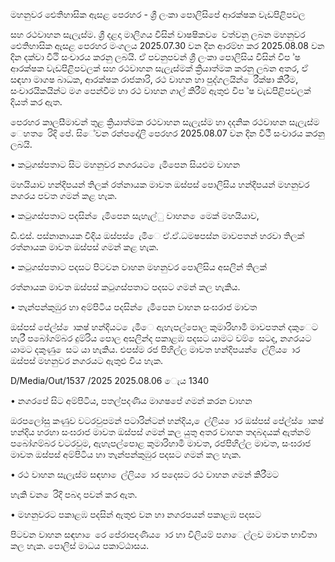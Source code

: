 මහනුවර ඓතිහාසික ඇසළ පෙරහර - ශ්‍රී ලංකා පොලිසිපේ ආරක්ෂක වැඩපිළිපවල

සහ රථවාහන සැලැස්ම. ශ්‍රී දළදා මාලිගය විසින් වාෂෂිකව ෙවත්වනු ලබන මහනුවර ඓතිහාසික ඇසළ පෙරහර මංගලය 2025.07.30 වන දින ආරම්භ කර 2025.08.08 වන දින දක්වා වීථි සංචාරය කරනු ලබයි. ඒ පවනුපවන් ශ්‍රී ලංකා පොලිසිය විසින් විප ්ෂ ආරක්ෂක වැඩපිළිපවලක් සහ රථවාහන සැලැස්මක් ක්‍රියාත්මක කරනු ලබන අතර, ඒ සඳහා මාගෂ බාධක, ආරක්ෂක රාජකාරි, රථ වාහන හා පුද්ගලයින් ෙරීක්ෂා කිරීම, සංචාරයිකයින්ට මග පෙන්වීම හා රථ වාහන ගාල් කිරීම් ඇතුළු විප ්ෂ වැඩපිළිපවලක් දියත් කර ඇත.

පෙරහර කාලසීමාවන් තුළ ක්‍රියාත්මක රථවාහන සැලැස්ම හා දදනික රථවාහන සැලැස්ම ෙහත ෙරිදි පේ. සිේවන රන්පදෝලි පෙරහර 2025.08.07 වන දින වීථී සංචාරය කරනු ලබයි.

• කටුගස්පතාට සිට මහනුවර නගරයට ෙැමිපෙන සියළුම වාහන

මහයියාව හන්දිපයන් තිලක් රත්නායක මාවත ඔස්පස් පොලිසිය හන්දිපයන් මහනුවර නගරය පවත ගමන් කළ හැක.

• කටුගස්පතාට පදසින් ෙැමිපෙන සැහැල්ු වාහන ෙමෙක් මහයියාව,

ඩී.එස්. පස්නානායක වීදිය ඔස්පස් ෙැමිෙ ඒ.ඒ.ධමෂපස්න මාවපතන් හරවා තිලක් රත්නායක මාවත ඔස්පස් ගමන් කළ හැක.

• කටුගස්පතාට පදසට පිටවන වාහන මහනුවර පොලිසිය අසලින් තිලක්

රත්නායක මාවත ඔස්පස් කටුගස්පතාට පදසට ගමන් කල හැකිය.

• තැන්පන්කුඹුර හා අම්පිටිය පදසින් ෙැමිපෙන වාහන සංඝරාජ මාවත

ඔස්පස් පේල්ස් ොකෂ් හන්දියට ෙැමිෙ ඇහැපල්පොල කුමාරිහාමි මාවපතන් දකුෙට හැරී පබෝගම්බර දුම්රිය පොල අසලින්ද පකාළඹ පදසට යාමට වම් ෙසටද, නගරයට යාමට දකුණු ෙසට යා හැකිය. එපස්ම රජ පිහිල්ල මාවත හන්දිපයන් ෙල්ලිය ොර ඔස්පස් මහනුවර නගරයට ඇතුළු විය හැක.

D/Media/Out/1537 /2025 2025.08.06 ෙැය 1340

• නගරපේ සිට අම්පිටිය, පතල්පදණිය මාගෂපේ ගමන් කරන වාහන

ඔරපලෝසු කණුව වටරවුපමන් පටාරින්ටන් හන්දිය, ෙල්ලිය ොර ඔස්පස් පේල්ස් ොකෂ් හන්දිය හරහා සංඝරාජ මාවත ඔස්පස් ගමන් කල යුතු අතර වාහන තදබදයක් ඇත්නම් පබෝගම්බර වටරවුම, ඇහැපල්පොළ කුමාරිහාමි මාවත, රජපිහිල්ල මාවත, සංඝරාජ මාවත ඔස්පස් අම්පිටිය හා තැන්පන්කුඹුර පදසට ගමන් කල හැක.

• රථ වාහන සැලැස්ම සඳහා ෙල්ලිය ොර පදෙසට රථ වාහන ගමන් කිරීමට

හැකි වන ෙරිදි පබදා පවන් කර ඇත.

• මහනුවරට පකාළඹ පදසින් ඇතුළු වන හා නගරපයන් පකාළඹ පදසට

පිටවන වාහන සඳහා ෙරෙ පේරාපදණිය ොර හා විලියම් පගාෙල්ලව මාවත භාවිතා කල හැක. පොලිස් මාධය පකාට්ඨාසය.